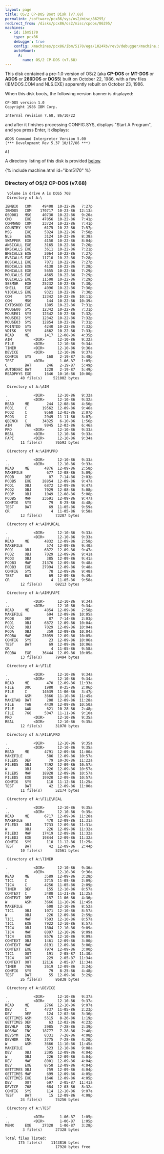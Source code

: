 ```yaml
---
layout: page
title: OS/2 CP-DOS Boot Disk (v7.68)
permalink: /software/pcx86/sys/os2/misc/86295/
redirect_from: /disks/pcx86/os2/misc/cpdos/86295/
machines:
  - id: ibm5170
    type: pcx86
    debugger: true
    config: /machines/pcx86/ibm/5170/ega/1024kb/rev3/debugger/machine.xml
    autoMount:
      A:
        name: OS/2 CP-DOS (v7.68)
---
```


This disk contained a pre-1.0 version of OS/2 (aka **CP-DOS** or **MT-DOS** or **ADOS** or **286DOS** or **DOS5**)
built on October 22, 1986, with a few files (IBMDOS.COM and NLS.EXE) apparently rebuilt on October 23, 1986.

When this disk boots, the following version banner is displayed:

	CP-DOS version 1.0
	Copyright 1986 IBM Corp.
	
	Internal revision 7.68, 86/10/22

and after it finishes processing CONFIG.SYS, displays "Start A Program", and you press Enter, it displays:

	ADOS Command Interpreter Version 5.00
	(*** Development Rev 5.37 10/17/86 ***)
	
	A]

A directory listing of this disk is provided [below](#directory-of-os2-cpdos-boot-disk-v768).

{% include machine.html id="ibm5170" %}

### Directory of OS/2 CP-DOS (v7.68)

     Volume in drive A is DOS5 768
     Directory of A:\

    IBMBIO   COM     49408  10-22-86   7:27p
    IBMDOS   COM    170717  10-23-86  12:13a
    OSO001   MSG     40730  10-22-86   9:20a
    CMD      EXE     47056  10-22-86   7:41p
    COMMAND  COM     23724  10-22-86   7:41p
    COUNTRY  SYS      6175  10-22-86   7:57p
    MSG      EXE      5824  10-22-86   7:58p
    NLS      EXE      3124  10-23-86   8:38a
    SWAPPER  EXE      4150  10-22-86   8:04p
    ANSICALL EXE      3165  10-22-86   7:20p
    BKSCALLS EXE      3611  10-22-86   7:21p
    BMSCALLS EXE      2064  10-22-86   7:27p
    BVSCALLS EXE     11710  10-22-86   7:28p
    DOSCALL1 EXE      7071  10-22-86   7:27p
    KBDCALLS EXE      4138  10-22-86   7:28p
    MONCALLS EXE      5655  10-22-86   7:29p
    MOUCALLS EXE      4665  10-22-86   7:29p
    QUECALLS EXE     11508  10-22-86   7:29p
    SESMGR   EXE     25232  10-22-86   7:30p
    SHELL    EXE      4096  10-22-86   7:30p
    VIOCALLS EXE      9321  10-22-86   7:30p
    COM      SYS     12342  10-22-86  10:11p
    COM      MSG       144  10-22-86  10:39a
    EXTDSKDD EXE      1885  10-22-86   7:31p
    MOUSE00  SYS     12342  10-22-86   7:31p
    MOUSE01  SYS     12342  10-22-86   7:32p
    MOUSE02  SYS     12342  10-22-86   7:32p
    MOUSE03  SYS     12854  10-22-86   7:31p
    POINTDD  SYS      4240  10-22-86   7:32p
    VDISK    SYS      4662  10-22-86   7:33p
    READ     ME       1417  12-08-86   4:35p
    AIM          <DIR>      12-10-86   9:32a
    FILE         <DIR>      12-10-86   9:34a
    TIMER        <DIR>      12-10-86   9:36a
    DEVICE       <DIR>      12-10-86   9:37a
    CONFIG   SYS       168   2-19-87   5:48p
    TEST         <DIR>       1-06-87   1:05p
    C        BAT       246   2-19-87   5:49p
    AUTOEXEC BAT      1228   2-19-87   5:49p
    READPHYS EXE      1646  10-16-86  10:00p
           40 file(s)     521002 bytes

     Directory of A:\AIM

    .            <DIR>      12-10-86   9:32a
    ..           <DIR>      12-10-86   9:32a
    READ     ME        244  12-08-86   4:56p
    PCQ1     C       19562  12-09-86   9:46a
    PCQ2     C        9568  12-03-86   2:07p
    PCQ3     C        2949  11-11-86   3:07p
    QBENCH   C       34325   6-10-86   1:56p
    AIM      768      9945  12-03-86   6:46a
    PRO          <DIR>      12-10-86   9:33a
    REAL         <DIR>      12-10-86   9:33a
    FAPI         <DIR>      12-10-86   9:34a
           11 file(s)      76593 bytes

     Directory of A:\AIM\PRO

    .            <DIR>      12-10-86   9:33a
    ..           <DIR>      12-10-86   9:33a
    READ     ME       4876  12-09-86   2:58p
    MAKEFILE           677  12-08-86   5:09p
    PCQB     DEF        87   7-14-86   2:03p
    PCQB5    EXE     28854  12-09-86   9:47a
    PCQ1     OBJ      6872  12-09-86   9:47a
    PCQ2     OBJ      7029  12-08-86   5:08p
    PCQP     OBJ      1049  12-08-86   5:08p
    PCQB5    MAP     23691  12-09-86   9:47a
    CONFIG   SYS        79   8-25-86   4:48p
    TEST     BAT        69  11-05-86   9:59a
    CR                   4  11-05-86   9:58a
           13 file(s)      73287 bytes

     Directory of A:\AIM\REAL

    .            <DIR>      12-10-86   9:33a
    ..           <DIR>      12-10-86   9:33a
    READ     ME       4832  12-09-86   2:58p
    MAKEFILE           574  12-09-86   9:40a
    PCQ1     OBJ      6872  12-09-86   9:47a
    PCQ2     OBJ      7029  12-09-86   9:41a
    PCQ3     OBJ       385  12-09-86   9:41a
    PCQB3    MAP     21376  12-09-86   9:48a
    PCQB3    EXE     27994  12-09-86   9:48a
    CONFIG   SYS        78  12-09-86   9:48a
    TEST     BAT        69  12-09-86   9:49a
    CR                   4  11-05-86   9:58a
           12 file(s)      69213 bytes

     Directory of A:\AIM\FAPI

    .            <DIR>      12-10-86   9:34a
    ..           <DIR>      12-10-86   9:34a
    READ     ME       4854  12-09-86   2:58p
    MAKEFILE           694  12-09-86  10:05a
    PCQB     DEF        87   7-14-86   2:03p
    PCQ1     OBJ      6872  12-09-86  10:04a
    PCQ2     OBJ      7029  12-09-86  10:04a
    PCQA     OBJ       359  12-09-86  10:04a
    PCQBA    MAP     23059  12-09-86  10:05a
    CONFIG   SYS        23  12-09-86  10:06a
    TEST     BAT        69  12-09-86  10:06a
    CR                   4  11-05-86   9:58a
    PCQBA    EXE     36444  12-09-86  10:05a
           13 file(s)      79494 bytes

     Directory of A:\FILE

    .            <DIR>      12-10-86   9:34a
    ..           <DIR>      12-10-86   9:34a
    READ     ME        470  12-09-86  11:33a
    FILE     DOC      1980   8-25-86   2:06p
    FILE     C       14639  11-06-86   3:47p
    W        ASM      3666  11-10-86  11:45a
    MAKETAB  BAT       208  12-09-86  11:28a
    FILE     TAB      4439  12-09-86  10:50a
    FILE     AWK       621  10-28-86   2:48p
    FILE     768      5047  11-11-86   9:10a
    PRO          <DIR>      12-10-86   9:35a
    REAL         <DIR>      12-10-86   9:35a
           12 file(s)      31070 bytes

     Directory of A:\FILE\PRO

    .            <DIR>      12-10-86   9:35a
    ..           <DIR>      12-10-86   9:35a
    READ     ME       4791  12-09-86  11:00a
    MAKEFILE           586  12-09-86  10:57a
    FILED5   DEF        79  10-30-86  11:22a
    FILED5   OBJ      7492  12-09-86  10:57a
    W        OBJ       226  12-09-86  10:57a
    FILED5   MAP     18928  12-09-86  10:57a
    FILED5   EXE     19920  12-09-86  10:57a
    CONFIG   SYS       110  11-12-86  11:25a
    TEST     BAT        42  12-09-86  11:00a
           11 file(s)      52174 bytes

     Directory of A:\FILE\REAL

    .            <DIR>      12-10-86   9:35a
    ..           <DIR>      12-10-86   9:35a
    READ     ME       6717  12-09-86  11:28a
    MAKEFILE           470  12-09-86  11:31a
    FILED3   OBJ      7733  12-09-86  11:31a
    W        OBJ       226  12-09-86  11:32a
    FILED3   MAP     17419  12-09-86  11:32a
    FILED3   EXE     19844  12-09-86  11:32a
    CONFIG   SYS       110  11-12-86  11:25a
    TEST     BAT        42  12-09-86   2:44p
           10 file(s)      52561 bytes

     Directory of A:\TIMER

    .            <DIR>      12-10-86   9:36a
    ..           <DIR>      12-10-86   9:36a
    READ     ME       3589  12-09-86   3:28p
    TIC1     C        2715  11-05-86   2:09p
    TIC4     C        4256  11-05-86   2:09p
    TIMER    DEF       155  12-10-86   8:57a
    CONTEXT  C        3488  11-21-86  11:25a
    CONTEXT  DEF       157  11-06-86   4:36p
    W        ASM      3666  11-10-86  11:45a
    MAKEFILE           608  12-10-86   8:52a
    TIC1     OBJ      1071  12-10-86   8:57a
    W        OBJ       226  12-09-86   2:59p
    TIC1     MAP      7593  12-10-86   8:57a
    TIC1     EXE      7922  12-10-86   8:57a
    TIC4     OBJ      1804  12-10-86   9:09a
    TIC4     MAP      8097  12-10-86   9:09a
    TIC4     EXE      8576  12-10-86   9:09a
    CONTEXT  OBJ      1461  12-09-86   3:00p
    CONTEXT  MAP      8191  12-09-86   3:00p
    CONTEXT  EXE      7974  12-09-86   3:00p
    TIC1     OUT       191   2-05-87  11:30a
    TIC4     OUT       229   2-05-87  11:34a
    CONTEXT  OUT     12116   2-05-87  11:34a
    TIMER    768      2619  12-09-86   3:24p
    CONFIG   SYS        79   8-25-86   4:48p
    TEST     BAT        55  12-09-86   3:29p
           26 file(s)      86838 bytes

     Directory of A:\DEVICE

    .            <DIR>      12-10-86   9:37a
    ..           <DIR>      12-10-86   9:37a
    READ     ME       2766  12-10-86   9:07a
    DEV      C        4737  11-05-86   2:23p
    DEV      DEF       124  12-02-86   3:36p
    GETTIMES ASM      5515   8-26-86   1:19p
    GETTIMES DEF        63  12-02-86   4:23p
    DEVHLP   INC      2985   7-28-86   2:39p
    DOSMAC   INC     18777   7-28-86   2:40p
    DEVSYM   INC      8331   7-28-86   4:08p
    DEVHDR   INC      2775   7-28-86   4:20p
    W        ASM      3666  11-10-86  11:45a
    MAKEFILE           523  12-10-86   9:08a
    DEV      OBJ      2395  12-09-86   4:04p
    W        OBJ       226  12-09-86   4:04p
    DEV      MAP      8001  12-09-86   4:04p
    DEV      EXE      8758  12-09-86   4:04p
    GETTIMES OBJ       759  12-09-86   4:04p
    GETTIMES MAP       699  12-09-86   4:05p
    GETTIMES EXE      1646  12-09-86   4:05p
    DEV      OUT       697   2-05-87  11:41a
    DEVICE   768       684  12-03-86   8:32a
    CONFIG   SYS       114  12-10-86   9:07a
    TEST     BAT        15  12-09-86   4:08p
           24 file(s)      74256 bytes

     Directory of A:\TEST

    .            <DIR>       1-06-87   1:05p
    ..           <DIR>       1-06-87   1:05p
    MEMX     EXE     27328   1-06-87   3:28p
            3 file(s)      27328 bytes

    Total files listed:
          175 file(s)    1143816 bytes
                           17920 bytes free

